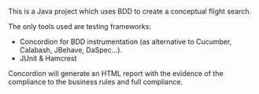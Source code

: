 This is a Java project which uses BDD to create a conceptual flight search.

The only tools used are testing frameworks:

- Concordion for BDD instrumentation (as alternative to Cucumber, Calabash, JBehave, DaSpec...).
- JUnit & Hamcrest

Concordion will generate an HTML report with the evidence of the compliance to the business rules and full compliance.

